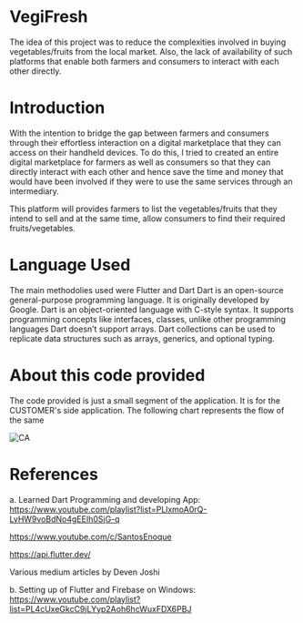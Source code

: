 # VegiFresh
The idea of this project was to reduce the complexities involved in buying vegetables/fruits from the local market. Also, the lack of availability of such platforms that enable both farmers and consumers to interact with each other directly.

# Introduction
With the intention to bridge the gap between farmers and consumers through their effortless interaction on a digital marketplace that they can access on their handheld devices.
To do this, I tried to created an entire digital marketplace for farmers as well as consumers so that they can directly interact with each other and hence save the time and money that would have been involved if they were to use the same services through an intermediary.

This platform will provides farmers to list the vegetables/fruits that they intend to sell and at the same time, allow consumers to find their required fruits/vegetables.

# Language Used
The main methodolies used were Flutter and Dart
Dart is an open-source general-purpose programming language. It is originally developed by Google. Dart is an object-oriented language with C-style syntax. It supports programming concepts like interfaces, classes, unlike other programming languages Dart doesn’t support arrays. Dart collections can be used to replicate data structures such as arrays, generics, and optional typing.

# About this code provided
The code provided is just a small segment of the application. It is for the CUSTOMER's side application. The following chart represents the flow of the same

![CA](https://user-images.githubusercontent.com/67193023/110131285-fff78780-7def-11eb-944d-a60cc71cb5f8.JPG)

# References
a. Learned Dart Programming and developing App:
https://www.youtube.com/playlist?list=PLlxmoA0rQ-LyHW9voBdNo4gEEIh0SjG-q

https://www.youtube.com/c/SantosEnoque

https://api.flutter.dev/

Various medium articles by Deven Joshi

b. Setting up of Flutter and Firebase on Windows:
https://www.youtube.com/playlist?list=PL4cUxeGkcC9jLYyp2Aoh6hcWuxFDX6PBJ



